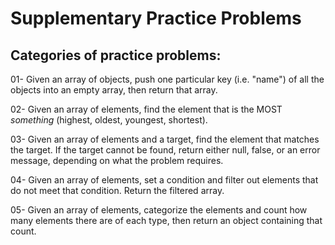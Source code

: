 # Supplementary Practice Problems

## Categories of practice problems:

01- Given an array of objects, push one particular key (i.e. "name") of all the objects into an empty array, then return that array.

02- Given an array of elements, find the element that is the MOST *something* (highest, oldest, youngest, shortest).

03- Given an array of elements and a target, find the element that matches the target. If the target cannot be found, return either null, false, or an error message, depending on what the problem requires.

04- Given an array of elements, set a condition and filter out elements that do not meet that condition. Return the filtered array.

05- Given an array of elements, categorize the elements and count how many elements there are of each type, then return an object containing that count.
 
